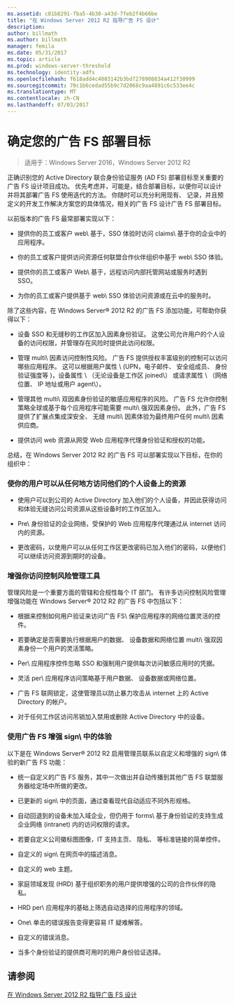 ```yaml
---
ms.assetid: c81b8291-fba5-4b30-a43d-7feb2f4b66be
title: "在 Windows Server 2012 R2 指导广告 FS 设计"
description: 
author: billmath
ms.author: billmath
manager: femila
ms.date: 05/31/2017
ms.topic: article
ms.prod: windows-server-threshold
ms.technology: identity-adfs
ms.openlocfilehash: f618add4c4803142b3bd7278908834a412f30999
ms.sourcegitcommit: 70c1b6cedad55b9c7d2068c9aa4891c6c533ee4c
ms.translationtype: MT
ms.contentlocale: zh-CN
ms.lasthandoff: 07/03/2017
---
```

# <a name="identify-your-ad-fs-deployment-goals"></a>确定您的广告 FS 部署目标

>适用于：Windows Server 2016，Windows Server 2012 R2

正确识别您的 Active Directory 联合身份验证服务 \(AD FS\) 部署目标至关重要的广告 FS 设计项目成功。 优先考虑并，可能是，结合部署目标，以便你可以设计并将其部署广告 FS 使用迭代的方法。 你随时可以充分利用现有、 记录，并且预定义的开发工作解决方案您的具体情况，相关的广告 FS 设计广告 FS 部署目标。  
  
以前版本的广告 FS 最常部署实现以下：  
  
-   提供你的员工或客户 web\ 基于，SSO 体验时访问 claims\ 基于你的企业中的应用程序。  
  
-   你的员工或客户提供访问资源任何联盟合作伙伴组织中基于 web\ SSO 体验。  
  
-   提供你的员工或客户 Web\ 基于，远程访问内部托管网站或服务时遇到 SSO。  
  
-   为你的员工或客户提供基于 web\ SSO 体验访问资源或在云中的服务时。  
  
除了这些内容，在 Windows Server® 2012 R2 的广告 FS 添加功能，可帮助你获得以下：  
  
-   设备 SSO 和无缝秒的工作区加入因素身份验证。 这使公司允许用户的个人设备的访问权限，并管理存在风险时提供此访问权限。  
  
-   管理 multi\ 因素访问控制性风险。 广告 FS 提供授权丰富级别的控制可以访问哪些应用程序。 这可以根据用户属性 \ (UPN，电子邮件、 安全组成员、 身份验证强度等 \)，设备属性 \ （无论设备是工作区 joined\） 或请求属性 \ （网络位置、 IP 地址或用户 agent\）。  
  
-   管理其他 multi\ 双因素身份验证的敏感应用程序的风险。 广告 FS 允许你控制策略全球或基于每个应用程序可能需要 multi\ 强双因素身份。 此外，广告 FS 提供了扩展点集成深安全、 无缝 multi\ 因素体验为最终用户任何 multi\ 因素供应商。  
  
-   提供访问 web 资源从网受 Web 应用程序代理身份验证和授权的功能。  
  
总结，在 Windows Server 2012 R2 的广告 FS 可以部署实现以下目标，在你的组织中：  
  
### <a name="enable-your-users-to-access-resources-on-their-personal-devices-from-anywhere"></a>使你的用户可以从任何地方访问他们的个人设备上的资源  
  
-   使用户可以到公司的 Active Directory 加入他们的个人设备，并因此获得访问和体验无缝访问公司资源从这些设备时的工作区加入。  
  
-   Pre\ 身份验证的企业网络，受保护的 Web 应用程序代理通过从 internet 访问内的资源。  
  
-   更改密码，以使用户可以从任何工作区更改密码已加入他们的密码，以便他们可以继续访问资源到期时的设备。  
  
### <a name="enhance-your-access-control-risk-management-tools"></a>增强你访问控制风险管理工具  
管理风险是一个重要方面的管辖和合规性每个 IT 部门。 有许多访问控制风险管理增强功能在 Windows Server® 2012 R2 的广告 FS 中包括以下：  
  
-   根据来控制如何用户验证来访问广告 FS\ 保护应用程序的网络位置灵活的控件。  
  
-   若要确定是否需要执行根据用户的数据、 设备数据和网络位置 multi\ 强双因素身份一个用户的灵活策略。  
  
-   Per\ 应用程序控件忽略 SSO 和强制用户提供每次访问敏感应用时的凭据。  
  
-   灵活 per\ 应用程序访问策略基于用户数据、 设备数据或网络位置。  
  
-   广告 FS 联网锁定，这使管理员以防止暴力攻击从 internet 上的 Active Directory 的帐户。  
  
-   对于任何工作区访问吊销加入禁用或删除 Active Directory 中的设备。  
  
### <a name="use-ad-fs-to-enhance-the-sign-in-experience"></a>使用广告 FS 增强 sign\ 中的体验  
以下是在 Windows Server® 2012 R2 启用管理员联系以自定义和增强的 sign\ 体验的新广告 FS 功能：  
  
-   统一自定义的广告 FS 服务，其中一次做出并自动传播到其他广告 FS 联盟服务器给定场中所做的更改。  
  
-   已更新的 sign\ 中的页面，通过查看现代自动适应不同外形规格。  
  
-   自动回退到的设备未加入域企业，但仍用于 forms\ 基于身份验证的支持生成企业网络 \(intranet\) 内的访问权限的请求。  
  
-   若要自定义公司徽标图图像，IT 支持主页、 隐私、 等标准链接的简单控件。  
  
-   自定义的 sign\ 在网页中的描述消息。  
  
-   自定义的 web 主题。  
  
-   家庭领域发现 \(HRD\) 基于组织职务的用户提供增强的公司的合作伙伴的隐私。  
  
-   HRD per\ 应用程序的基础上筛选自动选择的应用程序的领域。  
  
-   One\ 单击的错误报告变得更容易 IT 疑难解答。  
  
-   自定义的错误消息。  
  
-   当多个身份验证的提供商可用时的用户身份验证选择。  
  
## <a name="see-also"></a>请参阅  
[在 Windows Server 2012 R2 指导广告 FS 设计](../../ad-fs/design/AD-FS-Design-Guide-in-Windows-Server-2012-R2.md)  
  


